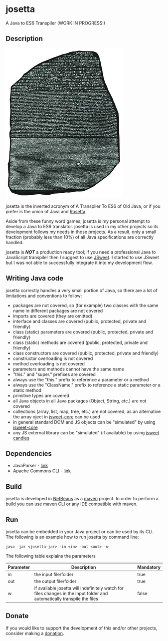 # josetta
A Java to ES6 Transpiler (WORK IN PROGRESS!)

## Description
![josetta.jpeg](https://github.com/gianpierodiblasi/josetta/blob/master/josetta.jpeg?raw=true)

josetta is the inverted acronym of A Transpiler To ES6 of Old Java, or if you prefer is the union of Java and
[Rosetta](https://en.wikipedia.org/wiki/Rosetta_Stone).

Aside from these funny word games, josetta is my personal attempt to develop a Java to ES6 translator. josetta is used in my other
projects so its development follows my needs in those projects. As a result, only a small fraction (probably less than 10%) of 
all Java specifications are correctly handled.

josetta is ***NOT*** a production ready tool; if you need a professional Java to JavaScript transpiler then I suggest to use
[JSweet](https://jsweet.org). I started to use JSweet but I was not able to successfully integrate it into my development flow.

## Writing Java code
josetta correctly handles a very small portion of Java, so there are a lot of limitations and conventions to follow:
- packages are not covered, so (for example) two classes with the same name in different packages are not covered
- imports are covered (they are omitted)
- interface and classes are covered (public, protected, private and friendly)
- class (static) parameters are covered (public, protected, private and friendly)
- class (static) methods are covered (public, protected, private and friendly)
- class constructors are covered (public, protected, private and friendly)
- constructor overloading is not covered
- method overloading is not covered
- parameters and methods cannot have the same name
- "this." and "super." prefixes are covered
- always use the "this." prefix to reference a parameter or a method
- always use the "ClassName." prefix to reference a static parameter or a static method
- primitive types are covered
- all Java objects in all Java packages (Object, String, etc.) are not covered
- collections (array, list, map, tree, etc.) are not covered, as an alternative the array oject in
[jsweet-core](https://repository.jsweet.org/artifactory/libs-release-local/org/jsweet/jsweet-core/) can be used
- in general standard DOM and JS objects can be "simulated" by using
[jsweet-core](https://repository.jsweet.org/artifactory/libs-release-local/org/jsweet/jsweet-core/)
- any JS external library can be "simulated" (if available) by using
[jsweet candies](https://repository.jsweet.org/artifactory/libs-release-local/org/jsweet/candies/)

## Dependencies
- JavaParser - [link](https://javaparser.org/)
- Apache Commons CLI - [link](https://commons.apache.org/proper/commons-cli/)

## Build
josetta is developed in [NetBeans](https://netbeans.apache.org/) as a [maven](https://maven.apache.org/) project.
In order to perform a build you can use maven CLI or any IDE compatible with maven.

## Run
josetta can be embedded in your Java project or can be used by its CLI. The following is an example how to run josetta by command line:
```
java -jar <josetta-jar> -in <in> -out <out> -w
```
The following table explains the parameters

| Parameter | Description | Mandatory |
| - | - | - |
| in  | the input file/folder  | true |
| out | the output file/folder | true |
| w   | if available josetta will indefinitely watch for files changes in the input folder and automatically transpile the files | false |

## Donate
If you would like to support the development of this and/or other projects, consider making a [donation](https://www.paypal.com/donate/?business=HCDX9BAEYDF4C&no_recurring=0&currency_code=EUR).